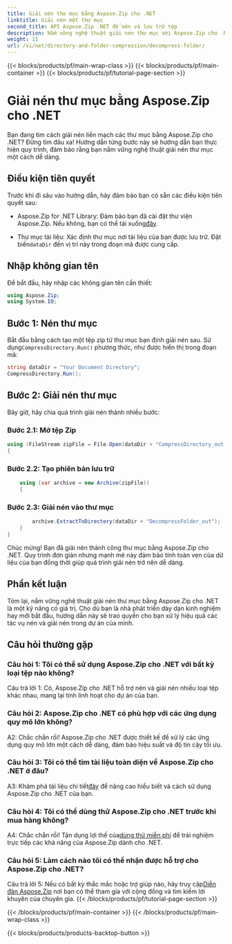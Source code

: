 ```yaml
---
title: Giải nén thư mục bằng Aspose.Zip cho .NET
linktitle: Giải nén một thư mục
second_title: API Aspose.Zip .NET để nén và lưu trữ tệp
description: Nắm vững nghệ thuật giải nén thư mục với Aspose.Zip cho .NET. Dễ dàng xử lý các tác vụ nén trong dự án của bạn.
weight: 11
url: /vi/net/directory-and-folder-compression/decompress-folder/
---
```


{{< blocks/products/pf/main-wrap-class >}}
{{< blocks/products/pf/main-container >}}
{{< blocks/products/pf/tutorial-page-section >}}

# Giải nén thư mục bằng Aspose.Zip cho .NET

Bạn đang tìm cách giải nén liền mạch các thư mục bằng Aspose.Zip cho .NET? Đừng tìm đâu xa! Hướng dẫn từng bước này sẽ hướng dẫn bạn thực hiện quy trình, đảm bảo rằng bạn nắm vững nghệ thuật giải nén thư mục một cách dễ dàng.

## Điều kiện tiên quyết

Trước khi đi sâu vào hướng dẫn, hãy đảm bảo bạn có sẵn các điều kiện tiên quyết sau:

-  Aspose.Zip for .NET Library: Đảm bảo bạn đã cài đặt thư viện Aspose.Zip. Nếu không, bạn có thể tải xuống[đây](https://releases.aspose.com/zip/net/).

-  Thư mục tài liệu: Xác định thư mục nơi tài liệu của bạn được lưu trữ. Đặt biến`dataDir` đến vị trí này trong đoạn mã được cung cấp.

## Nhập không gian tên

Để bắt đầu, hãy nhập các không gian tên cần thiết:

```csharp
using Aspose.Zip;
using System.IO;
```

## Bước 1: Nén thư mục

 Bắt đầu bằng cách tạo một tệp zip từ thư mục bạn định giải nén sau. Sử dụng`CompressDirectory.Run()` phương thức, như được hiển thị trong đoạn mã:

```csharp
string dataDir = "Your Document Directory";
CompressDirectory.Run();
```

## Bước 2: Giải nén thư mục

Bây giờ, hãy chia quá trình giải nén thành nhiều bước:

### Bước 2.1: Mở tệp Zip

```csharp
using (FileStream zipFile = File.Open(dataDir + "CompressDirectory_out.zip", FileMode.Open))
{
```

### Bước 2.2: Tạo phiên bản lưu trữ

```csharp
	using (var archive = new Archive(zipFile))
	{
```

### Bước 2.3: Giải nén vào thư mục

```csharp
		archive.ExtractToDirectory(dataDir + "DecompressFolder_out");
	}
}
```

Chúc mừng! Bạn đã giải nén thành công thư mục bằng Aspose.Zip cho .NET. Quy trình đơn giản nhưng mạnh mẽ này đảm bảo tính toàn vẹn của dữ liệu của bạn đồng thời giúp quá trình giải nén trở nên dễ dàng.

## Phần kết luận

Tóm lại, nắm vững nghệ thuật giải nén thư mục bằng Aspose.Zip cho .NET là một kỹ năng có giá trị. Cho dù bạn là nhà phát triển dày dạn kinh nghiệm hay mới bắt đầu, hướng dẫn này sẽ trao quyền cho bạn xử lý hiệu quả các tác vụ nén và giải nén trong dự án của mình.

## Câu hỏi thường gặp

### Câu hỏi 1: Tôi có thể sử dụng Aspose.Zip cho .NET với bất kỳ loại tệp nào không?

Câu trả lời 1: Có, Aspose.Zip cho .NET hỗ trợ nén và giải nén nhiều loại tệp khác nhau, mang lại tính linh hoạt cho dự án của bạn.

### Câu hỏi 2: Aspose.Zip cho .NET có phù hợp với các ứng dụng quy mô lớn không?

A2: Chắc chắn rồi! Aspose.Zip cho .NET được thiết kế để xử lý các ứng dụng quy mô lớn một cách dễ dàng, đảm bảo hiệu suất và độ tin cậy tối ưu.

### Câu hỏi 3: Tôi có thể tìm tài liệu toàn diện về Aspose.Zip cho .NET ở đâu?

 A3: Khám phá tài liệu chi tiết[đây](https://reference.aspose.com/zip/net/) để nâng cao hiểu biết và cách sử dụng Aspose.Zip cho .NET của bạn.

### Câu hỏi 4: Tôi có thể dùng thử Aspose.Zip cho .NET trước khi mua hàng không?

 A4: Chắc chắn rồi! Tận dụng lợi thế của[dùng thử miễn phí](https://releases.aspose.com/) để trải nghiệm trực tiếp các khả năng của Aspose.Zip dành cho .NET.

### Câu hỏi 5: Làm cách nào tôi có thể nhận được hỗ trợ cho Aspose.Zip cho .NET?

 Câu trả lời 5: Nếu có bất kỳ thắc mắc hoặc trợ giúp nào, hãy truy cập[Diễn đàn Aspose.Zip](https://forum.aspose.com/c/zip/37) nơi bạn có thể tham gia với cộng đồng và tìm kiếm lời khuyên của chuyên gia.
{{< /blocks/products/pf/tutorial-page-section >}}

{{< /blocks/products/pf/main-container >}}
{{< /blocks/products/pf/main-wrap-class >}}

{{< blocks/products/products-backtop-button >}}
